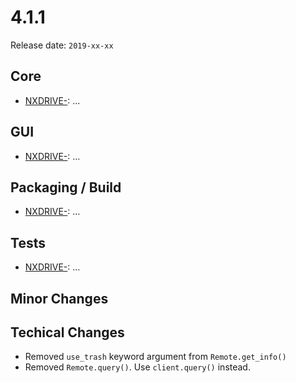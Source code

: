 # 4.1.1

Release date: `2019-xx-xx`

## Core

- [NXDRIVE-](https://jira.nuxeo.com/browse/NXDRIVE-): ...

## GUI

- [NXDRIVE-](https://jira.nuxeo.com/browse/NXDRIVE-): ...

## Packaging / Build

- [NXDRIVE-](https://jira.nuxeo.com/browse/NXDRIVE-): ...

## Tests

- [NXDRIVE-](https://jira.nuxeo.com/browse/NXDRIVE-): ...

## Minor Changes

## Techical Changes

- Removed `use_trash` keyword argument from `Remote.get_info()`
- Removed `Remote.query()`. Use `client.query()` instead.
